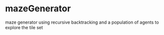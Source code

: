 # mazeGenerator
maze generator using recursive backtracking and a population of agents to explore the tile set
